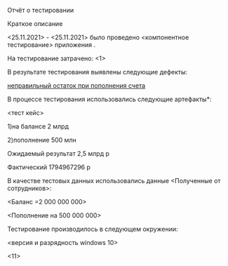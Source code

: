 Отчёт о тестировании <XXX>
  
Краткое описание
  
<25.11.2021> - <25.11.2021> было проведено <компонентное тестирование> приложения <XXX>.

На тестирование затрачено: <1>

В результате тестирования выявлены следующие дефекты:

[неправильный остаток при пополнения счета](https://github.com/Vugar350/javahomework1.1/issues/3)


В процессе тестирования использовались следующие артефакты*:

<тест кейс>
  
1)на балансе 2 млрд
  
2)пополнение 500 млн
  
Ожидаемый результат 2,5 млрд р
  
Фактический 1794967296 р

В качестве тестовых данных использовались данные <Полученные от сотрудников>:

<Баланс =2 000 000 000>
  
<Пополнение на 500 000 000>

Тестирование производилось в следующем окружении:

<версия и разрядность windows 10>
  
<11>
